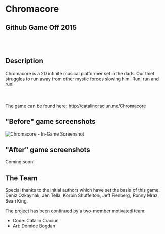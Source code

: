Chromacore
==========
Github Game Off 2015
--------------------
<br></br>
## Description

Chromacore is a 2D infinite musical platformer set in the dark. Our thief struggles to run away from other mystic forces slowing him. Run, run and run!
<br></br><br></br>
The game can be found here: http://catalincraciun.me/Chromacore

## "Before" game screenshots

![Chromacore - In-Game Screenshot](https://raw.github.com/Murkantilism/game-off-2013/master/ChromacoreInGameScreenshot.png)

## "After" game screenshots

Coming soon!

## The Team

Special thanks to the initial authors which have set the basis of this game: Deniz Ozkaynak, Jen Tella, Korbin Shuffelton, Jeff Fienberg, Ronny Mraz, Sean King.

The project has been continued by a two-member motivated team:
- Code: Catalin Craciun
- Art: Domide Bogdan
